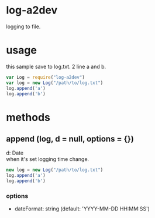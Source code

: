 # log-a2dev

logging to file.

# usage

this sample save to log.txt. 2 line a and b.

```js
var Log = require("log-a2dev")
var log = new Log("/path/to/log.txt")
log.append('a')
log.append('b')
```

# methods

## append (log, d = null, options = {})

d: Date  
when it's set logging time change.

```js
new log = new Log("/path/to/log.txt")
log.append('a')
log.append('b')
```

### options

- dateFormat: string (default: 'YYYY-MM-DD HH:MM:SS')

